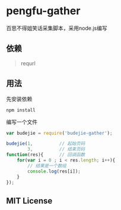 # pengfu-gather

百思不得姐笑话采集脚本，采用node.js编写

## 依赖

> requrl

## 用法

先安装依赖

```shell
npm install
```

编写一个文件

```javascript
var budejie = require('budejie-gather');

budejie(1,			// 起始页码
		3,			// 结束页码
function(res){		// 回调函数
	for(var i = 0 ; i < res.length; i++){
		// 结果是一个数组
		console.log(res[i]);
	}
});
```

## MIT License